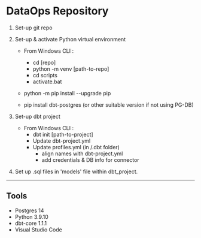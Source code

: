 # DataOps Repository

1. Set-up git repo
2. Set-up & activate Python virtual environment

    - From Windows CLI :
        - cd [repo]
        - python -m venv [path-to-repo]
        - cd scripts
        - activate.bat

    - python -m pip install --upgrade pip
    - pip install dbt-postgres (or other suitable version if not using PG-DB)

3. Set-up dbt project 

   - From Windows CLI :
        - dbt init [path-to-project]
        - Update dbt-project.yml
        - Update profiles.yml (in /.dbt folder)
            - align names with dbt-project.yml
            - add credentials & DB info for connector

4. Set up .sql files in 'models' file within dbt_project. 

---

## Tools

- Postgres 14
- Python 3.9.10
- dbt-core 1.1.1
- Visual Studio Code
